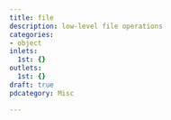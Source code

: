 ```yaml
---
title: file
description: low-level file operations
categories:
- object
inlets:
  1st: {}
outlets:
  1st: {}
draft: true
pdcategory: Misc

---
```

